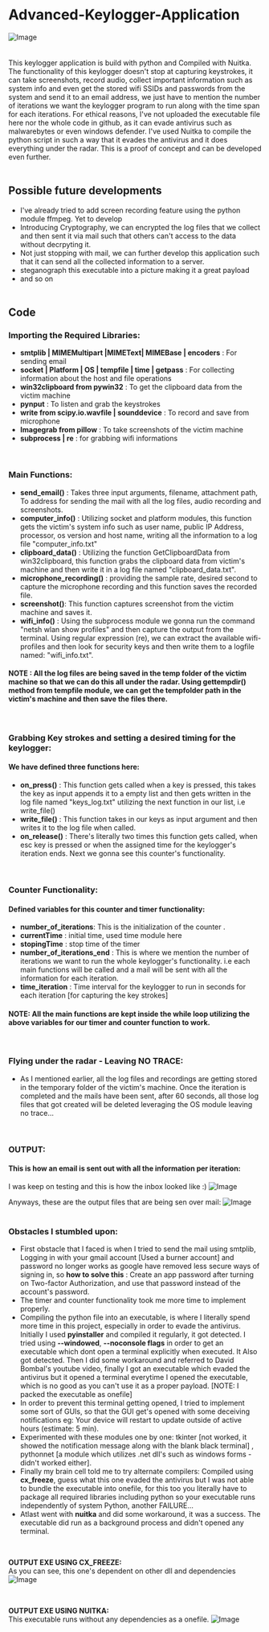 # Advanced-Keylogger-Application
![Image](https://github.com/user-attachments/assets/a26ddebf-dd2c-48c9-afe5-c1267095e7bb)
<br>
<br><br>
This keylogger application is build with python and Compiled with Nuitka. The functionality of this keylogger doesn't stop at capturing keystrokes, it can take screenshots, record audio, collect important information such as system info and even get the stored wifi SSIDs and passwords from the system and send it to an email address, we just have to mention the number of iterations we want the keylogger program to run along with the time span for each iterations. For ethical reasons, I've not uploaded the executable file here nor the whole code in github, as it can evade antivirus such as malwarebytes or even windows defender. I've used Nuitka to compile the python script in such a way that it evades the antivirus and it does everything under the radar. This is a proof of concept and can be developed even further. 
<br>
<br>

## Possible future developments
- I've already tried to add screen recording feature using the python module ffmpeg. Yet to develop
- Introducing Cryptography, we can encrypted the log files that we collect and then sent it via mail such that others can't access to the data without decrpyting it.
- Not just stopping with mail, we can further develop this application such that it can send all the collected information to a server.
- steganograph this executable into a picture making it a great payload
- and so on
  <br>
  <br>
  
## Code 
### Importing the Required Libraries: 
- **smtplib | MIMEMultipart |MIMEText| MIMEBase | encoders** : For sending email
- **socket | Platform | OS | tempfile | time | getpass** : For collecting information about the host and file operations
- **win32clipboard from pywin32** : To get the clipboard data from the victim machine
- **pynput** : To listen and grab the keystrokes
- **write from scipy.io.wavfile | sounddevice** : To record and save from microphone
- **Imagegrab from pillow** : To take screenshots of the victim machine
- **subprocess | re** : for grabbing wifi informations
<br>

### Main Functions:
- **send_email()** : Takes three input arguments, filename, attachment path, To address for sending the mail with all the log files, audio recording and screenshots.
- **computer_info()** : Utilizing socket and platform modules, this function gets the victim's system info such as user name, public IP Address, processor, os version and host name, writing all the information to a log file "computer_info.txt"
- **clipboard_data()** : Utilizing the function GetClipboardData from win32clipboard, this function grabs the clipboard data from victim's machine and then write it in a log file named "clipboard_data.txt".
- **microphone_recording()** : providing the sample rate, desired second to capture the microphone recording and this function saves the recorded file.
- **screenshot()**: This function captures screenshot from the victim machine and saves it.
- **wifi_info()** : Using the subprocess module we gonna run the command "netsh wlan show profiles" and then capture the output from the terminal. Using regular expression (re), we can extract the available wifi-profiles and then look for security keys and then write them to a logfile named: "wifi_info.txt".
#### NOTE : All the log files are being saved in the temp folder of the victim machine so that we can do this all under the radar. Using gettempdir() method from tempfile module, we can get the tempfolder path in the victim's machine and then save the files there.
<br>

### Grabbing Key strokes and setting a desired timing for the keylogger:

#### We have defined three functions here:
- **on_press()** : This function gets called when a key is pressed, this takes the key as input appends it to a empty list and then gets written in the log file named "keys_log.txt" utilizing the next function in our list, i.e write_file()
- **write_file()** : This function takes in our keys as input argument and then writes it to the log file when called.
- **on_release()** : There's literally two times this function gets called, when esc key is pressed or when the assigned time for the keylogger's iteration ends. Next we gonna see this counter's functionality.
<br>

### Counter Functionality:
#### Defined variables for this counter and timer functionality:
- **number_of_iterations**: This is the initialization of the counter .
- **currentTime** : initial time, used time module here
- **stopingTime** : stop time of the timer
- **number_of_iterations_end** : This is where we mention the number of iterations we want to run the whole keylogger's functionality. i.e each main functions will be called and a mail will be sent with all the information for each iteration.
- **time_iteration** : Time interval for the keylogger to run in seconds for each iteration [for capturing the key strokes]

#### NOTE: All the main functions are kept inside the while loop utilizing the above variables for our timer and counter function to work.
<br>

### Flying under the radar - Leaving NO TRACE:
- As I mentioned earlier, all the log files and recordings are getting stored in the temporary folder of the victim's machine. Once the iteration is completed and the mails have been sent, after 60 seconds, all those log files that got created will be deleted leveraging the OS module leaving no trace...
<br>

### OUTPUT:

#### This is how an email is sent out with all the information per iteration:

I was keep on testing and this is how the inbox looked like :)
![Image](https://github.com/user-attachments/assets/b5f20214-f0c3-427a-a9a4-f2a4fb475927)
<br>

Anyways, these are the output files that are being sen over mail:
![Image](https://github.com/user-attachments/assets/d0d02c37-0263-4c94-9e09-e1953312b330)
<br>
<br>

### Obstacles I stumbled upon:

- First obstacle that I faced is when I tried to send the mail using smtplib, Logging in with your gmail account [Used a burner account] and password no longer works as google have removed less secure ways of signing in, so **how to solve this** : Create an app password after turning on Two-factor Authorization, and use that password instead of the account's password. <br>
- The timer and counter functionality took me more time to implement properly. <br>
- Compiling the python file into an executable, is where I literally spend more time in this project, especially in order to evade the antivirus. Initially I used **pyinstaller** and compiled it regularly, it got detected. I tried using **--windowed**, **--noconsole flags** in order to get an executable which dont open a terminal explicitly when executed. It Also got detected. Then I did some workaround and referred to David Bombal's youtube video, finally I got an executable which evaded the antivirus but it opened a terminal everytime I opened the executable, which is no good as you can't use it as a proper payload.  [NOTE: I packed the executable as onefile] <br>
- In order to prevent this terminal getting opened, I tried to implement some sort of GUIs, so that the GUI get's opened with some deceiving notifications eg: Your device will restart to update outside of active hours (estimate: 5 min). <br>
- Experimented with these modules one by one: tkinter [not worked, it showed the notification message along with the blank black terminal] , pythonnet [a module which utilizes .net dll's such as windows forms - didn't worked either]. <br>
- Finally my brain cell told me to try alternate compilers: Compiled using **cx_freeze**, guess what this one evaded the antivirus but I was not able to bundle the executable into onefile, for this too you literally have to package all required libraries including python so your executable runs independently of system Python, another FAILURE...<br>
- Atlast went with **nuitka** and did some workaround, it was a success. The executable did run as a background process and didn't opened any terminal.
<br>

**OUTPUT EXE USING CX_FREEZE:** <br>
As you can see, this one's dependent on other dll and dependencies
![Image](https://github.com/user-attachments/assets/16d29711-087f-469f-8fad-e3eea199a3e1)

<br>

**OUTPUT EXE USING NUITKA:** <br>
This executable runs without any dependencies as a onefile.
![Image](https://github.com/user-attachments/assets/21bdfba8-d991-4f34-9c49-62edf2ea9239)


